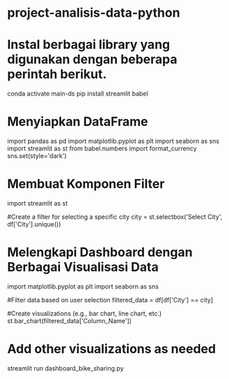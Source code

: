 # project-analisis-data-python
# Instal berbagai library yang digunakan dengan beberapa perintah berikut.

conda activate main-ds
pip install streamlit babel

# Menyiapkan DataFrame

import pandas as pd
import matplotlib.pyplot as plt
import seaborn as sns
import streamlit as st
from babel.numbers import format_currency
sns.set(style='dark')

# Membuat Komponen Filter

import streamlit as st

#Create a filter for selecting a specific city
city = st.selectbox('Select City', df['City'].unique())


# Melengkapi Dashboard dengan Berbagai Visualisasi Data

import matplotlib.pyplot as plt
import seaborn as sns

#Filter data based on user selection
filtered_data = df[df['City'] == city]

#Create visualizations (e.g., bar chart, line chart, etc.)
st.bar_chart(filtered_data['Column_Name'])

# Add other visualizations as needed


streamlit run dashboard_bike_sharing.py
